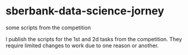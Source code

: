# sberbank-data-science-jorney
some scripts from the competition

I publish the scripts for the 1st and 2d tasks from the competition. They require limited changes to work due to one reason or another. 
